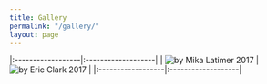 ```yaml
---
title: Gallery
permalink: "/gallery/"
layout: page
---
```


|:------------------|:-------------------|
| ![by Mika Latimer 2017](/assets/img/2017-ml.png)     | ![by Eric Clark 2017](/assets/img2017-ec.png)    |
|:------------------|:-------------------|
